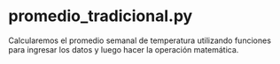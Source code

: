 # promedio_tradicional.py
 Calcularemos el promedio semanal de temperatura utilizando funciones para ingresar los datos y luego hacer la operación matemática.
